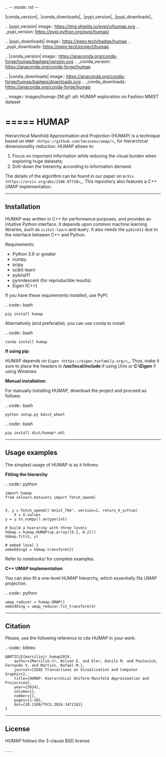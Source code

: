 .. -*- mode: rst -*-

|conda_version|_ |conda_downloads|_ |pypi_version|_ |pypi_downloads|_

.. |pypi_version| image:: https://img.shields.io/pypi/v/humap.svg
.. _pypi_version: https://pypi.python.org/pypi/humap/

.. |pypi_downloads| image:: https://pepy.tech/badge/humap
.. _pypi_downloads: https://pepy.tech/project/humap

.. |conda_version| image:: https://anaconda.org/conda-forge/humap/badges/version.svg
.. _conda_version: https://anaconda.org/conda-forge/humap

.. |conda_downloads| image:: https://anaconda.org/conda-forge/humap/badges/downloads.svg
.. _conda_downloads: https://anaconda.org/conda-forge/humap

.. image:: images/humap-2M.gif
	:alt: HUMAP exploration on Fashion MNIST dataset

=====
HUMAP
=====

Hierarchical Manifold Approximation and Projection (HUMAP) is a technique based on `UMAP <https://github.com/lmcinnes/umap/>`_ for hierarchical dimensionality reduction. HUMAP allows to:


1. Focus on important information while reducing the visual burden when exploring huge datasets;
2. Drill-down the hierarchy according to information demand.

The details of the algorithm can be found in our paper on `ArXiv <https://arxiv.org/abs/2106.07718>`_. This repository also features a C++ UMAP implementation.


-----------
Installation
-----------

HUMAP was written in C++ for performance purposes, and provides an intuitive Python interface. It depends upon common machine learning libraries, such as ``scikit-learn`` and ``NumPy``. It also needs the ``pybind11`` due to the interface between C++ and Python.


Requirements:

* Python 3.6 or greater
* numpy
* scipy
* scikit-learn
* pybind11
* pynndescent (for reproducible results)
* Eigen (C++)

If you have these requirements installed, use PyPI:

.. code:: bash

    pip install humap
    
Alternatively (and preferable), you can use conda to install:

.. code:: bash

    conda install humap


**If using pip**:

HUMAP depends on `Eigen <https://eigen.tuxfamily.org/>`_. Thus, make it sure to place the headers in **/usr/local/include** if using Unix or **C:\\Eigen** if using Windows.

**Manual installation**: 

For manually installing HUMAP, download the project and proceed as follows:

.. code:: bash
 	
 	python setup.py bdist_wheel

.. code:: bash

 	pip install dist/humap*.whl


--------------
Usage examples
--------------

The simplest usage of HUMAP is as it follows:

**Fitting the hierarchy**

.. code:: python

	import humap
	from sklearn.datasets import fetch_openml


	X, y = fetch_openml('mnist_784', version=1, return_X_y=True)
        X = X.values
	y = y.to_numpy().astype(int)

	# build a hierarchy with three levels
	hUmap = humap.HUMAP(np.array([0.2, 0.2]))
	hUmap.fit(X, y)

	# embed level 2
	embedding2 = hUmap.transform(2)

Refer to *notebooks/* for complete examples.

**C++ UMAP implementation**

You can also fit a one-level HUMAP hierarchy, which essentially fits UMAP projection.

.. code:: python

	umap_reducer = humap.UMAP()
	embedding = umap_reducer.fit_transform(X)

--------
Citation
--------

Please, use the following reference to cite HUMAP in your work:

.. code:: bibtex

	@ARTICLE{marciliojr_humap2024,
		author={Marcílio-Jr, Wilson E. and Eler, Danilo M. and Paulovich, Fernando V. and Martins, Rafael M.},
		journal={IEEE Transactions on Visualization and Computer Graphics}, 
		title={HUMAP: Hierarchical Uniform Manifold Approximation and Projection}, 
		year={2024},
		volume={},
		number={},
		pages={1-10},
		doi={10.1109/TVCG.2024.3471181}
	}


-------
License
-------

HUMAP follows the 3-clause BSD license.


......
